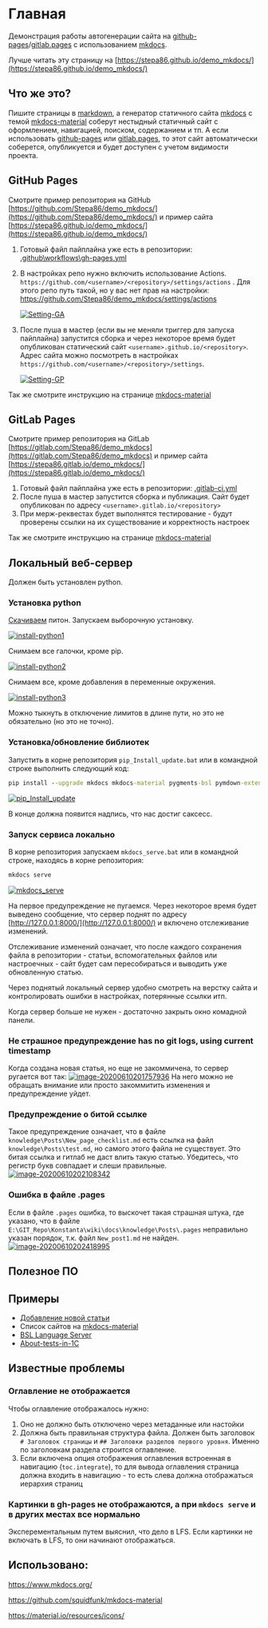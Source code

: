# Главная

Демонстрация работы автогенерации сайта на [github-pages](https://pages.github.com/)/[gitlab.pages](https://docs.gitlab.com/ee/user/project/pages/) с использованием [mkdocs](https://www.mkdocs.org/).

Лучше читать эту страницу на [https://stepa86.github.io/demo_mkdocs/](https://stepa86.github.io/demo_mkdocs/)

## Что же это?

Пишите страницы в [markdown](https://ru.wikipedia.org/wiki/Markdown), а генератор статичного сайта [mkdocs](https://www.mkdocs.org/) с темой [mkdocs-material](https://squidfunk.github.io/mkdocs-material/) соберут нестыдный статичный сайт с оформлением, навигацией, поиском, содержанием и тп. А если использовать [github-pages](https://pages.github.com/) или [gitlab.pages](https://docs.gitlab.com/ee/user/project/pages/), то этот сайт автоматически соберется, опубликуется и будет доступен с учетом видимости проекта.

## GitHub Pages

Смотрите пример репозитория на GitHub [https://github.com/Stepa86/demo_mkdocs/](https://github.com/Stepa86/demo_mkdocs/) и пример сайта [https://stepa86.github.io/demo_mkdocs/](https://stepa86.github.io/demo_mkdocs/)

1. Готовый файл пайплайна уже есть в репозитории: [.github\workflows\gh-pages.yml](https://github.com/Stepa86/demo_mkdocs/blob/master/.github/workflows/gh-pages.yml)

2. В настройках репо нужно включить использование Actions. `https://github.com/<username>/<repository>/settings/actions` . Для этого репо путь такой, но у вас нет прав на настройки: https://github.com/Stepa86/demo_mkdocs/settings/actions

    [![Setting-GA][1]][1]

3. После пуша в мастер (если вы не меняли триггер для запуска пайплайна) запустится сборка и через некоторое время будет опубликован статический сайт `<username>.github.io/<repository>`. Адрес сайта можно посмотреть в настройках `https://github.com/<username>/<repository>/settings`.

    [![Setting-GP][2]][2]

Так же смотрите инструкцию на странице [mkdocs-material](https://squidfunk.github.io/mkdocs-material/publishing-your-site/#github-pages)

  [1]: docs/index.assets/Setting-GA.png
  [2]: docs/index.assets/Setting-GP.png

## GitLab Pages

Смотрите пример репозитория на GitLab [https://gitlab.com/Stepa86/demo_mkdocs](https://gitlab.com/Stepa86/demo_mkdocs) и пример сайта [https://stepa86.gitlab.io/demo_mkdocs/](https://stepa86.gitlab.io/demo_mkdocs/)

1. Готовый файл пайплайна уже есть в репозитории: [.gitlab-ci.yml](https://gitlab.com/Stepa86/demo_mkdocs/-/blob/master/.gitlab-ci.yml)
2. После пуша в мастер запустится сборка и публикация. Сайт будет опубликован по адресу `<username>.gitlab.io/<repository>`
3. При мерж-реквестах будет выполнятся тестирование - будут проверены ссылки на их существование и корректность настроек

Так же смотрите инструкцию на странице [mkdocs-material](https://squidfunk.github.io/mkdocs-material/publishing-your-site/#gitlab-pages)

## Локальный веб-сервер

Должен быть установлен python.

### Установка python

[Скачиваем](https://www.python.org/) питон. Запускаем выборочную установку.

[![install-python1][3]][3]

Снимаем все галочки, кроме pip.

[![install-python2][4]][4]

Снимаем все, кроме добавления в переменные окружения.

[![install-python3][5]][5]

Можно тыкнуть в отключение лимитов в длине пути, но это не обязательно (но это не точно).

  [3]: docs/index.assets/install-python1.png
  [4]: docs/index.assets/install-python2.png
  [5]: docs/index.assets/install-python3.png

### Установка/обновление библиотек

Запустить в корне репозитория `pip_Install_update.bat` или в командной строке выполнить следующий код:

```cmd
pip install --upgrade mkdocs mkdocs-material pygments-bsl pymdown-extensions mkdocs-minify-plugin mkdocs-awesome-pages-plugin mkdocs-git-revision-date-localized-plugin
```

[![pip_Install_update][6]][6]

В конце должна появится надпись, что нас достиг саксесс.

  [6]: docs/index.assets/pip_Install_update.gif

### Запуск сервиса локально

В корне репозитория запускаем `mkdocs_serve.bat` или в командной строке, находясь в корне репозитория:

```cmd
mkdocs serve
```

[![mkdocs_serve][7]][7]

  [7]: docs/index.assets/mkdocs_serve.gif

На первое предупреждение не пугаемся. Через некоторое время будет выведено сообщение, что сервер поднят по адресу [http://127.0.0.1:8000/](http://127.0.0.1:8000/) и включено отслеживание изменений.

Отслеживание изменений означает, что после каждого сохранения файла в репозитории - статьи, вспомогательных файлов или настроечных - сайт будет сам пересобираться и выводить уже обновленную статью.

Через поднятый локальный сервер удобно смотреть на верстку сайта и контролировать ошибки в настройках, потерянные ссылки итп.

Когда сервер больше не нужен - достаточно закрыть окно комадной панели.

### Не страшное предупреждение has no git logs, using current timestamp

Когда создана новая статья, но еще не закоммичена, то сервер ругается вот так:
[![image-20200610201757936][8]][8]
На него можно не обращать внимание или просто закоммитить изменения и предупреждение уйдет.

### Предупреждение о битой ссылке

Такое предупреждение означает, что в файле `knowledge\Posts\New_page_checklist.md` есть ссылка на файл `knowledge\Posts\test.md`, но самого этого файла не существует. Это битая ссылка и гитлаб не даст влить такую статью. Убедитесь, что регистр букв совпадает и слеши правильные.
[![image-20200610202108342][9]][9]

### Ошибка в файле .pages

Если в файле `.pages` ошибка, то выскочет такая страшная штука, где указано, что в файле `E:\GIT_Repo\Konstanta\wiki\docs\knowledge\Posts\.pages` неправильно указан порядок, т.к. файл `New_post1.md` не найден.
[![image-20200610202418995][10]][10]

  [8]: docs/index.assets/image-20200610201757936.png
  [9]: docs/index.assets/image-20200610202108342.png
  [10]: docs/index.assets/image-20200610202418995.png

## Полезное ПО

## Примеры

- [Добавление новой статьи](https://stepa86.gitlab.io/demo_mkdocs/checklists/New_page.md)
- Список сайтов на [mkdocs-material](https://github.com/squidfunk/mkdocs-material#users)
- [BSL Language Server](https://1c-syntax.github.io/bsl-language-server/)
- [About-tests-in-1C](https://stepa86.github.io/About-tests-in-1C/)

## Известные проблемы

### Оглавление не отображается

Чтобы оглавление отображалось нужно:

1. Оно не должно быть отключено через метаданные или настойки
2. Должна быть правильная структура файла. Должен быть заголовок `# Заголовок страницы` и `## Заголовки разделов первого уровня`. Именно по заголовкам раздела строится оглавление.
3. Если включена опция отображения оглавления встроенная в навигацию (`toc.integrate`), то для вывода оглавления страница должна входить в навигацию - то есть слева должна отображаться иерархия страниц

### Картинки в gh-pages не отображаются, а при `mkdocs serve` и в других местах все нормально

Эксперементальным путем выяснил, что дело в LFS. Если картинки не включать в LFS, то они начинают отображаться.

## Использовано:

https://www.mkdocs.org/

https://github.com/squidfunk/mkdocs-material

https://material.io/resources/icons/
